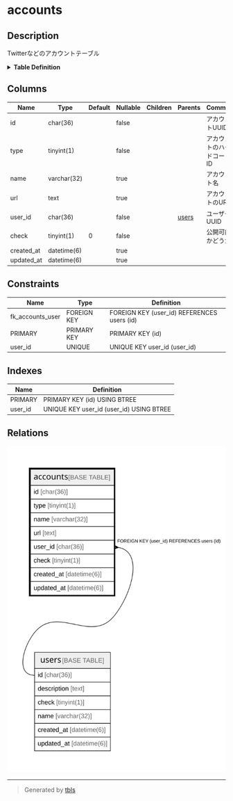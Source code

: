 # accounts

## Description

Twitterなどのアカウントテーブル

<details>
<summary><strong>Table Definition</strong></summary>

```sql
CREATE TABLE `accounts` (
  `id` char(36) NOT NULL,
  `type` tinyint(1) NOT NULL,
  `name` varchar(32) DEFAULT NULL,
  `url` text,
  `user_id` char(36) NOT NULL,
  `check` tinyint(1) NOT NULL DEFAULT '0',
  `created_at` datetime(6) DEFAULT NULL,
  `updated_at` datetime(6) DEFAULT NULL,
  PRIMARY KEY (`id`),
  UNIQUE KEY `user_id` (`user_id`),
  CONSTRAINT `fk_accounts_user` FOREIGN KEY (`user_id`) REFERENCES `users` (`id`)
) ENGINE=InnoDB DEFAULT CHARSET=utf8
```

</details>

## Columns

| Name | Type | Default | Nullable | Children | Parents | Comment |
| ---- | ---- | ------- | -------- | -------- | ------- | ------- |
| id | char(36) |  | false |  |  | アカウントUUID |
| type | tinyint(1) |  | false |  |  | アカウントのハードコードID |
| name | varchar(32) |  | true |  |  | アカウント名 |
| url | text |  | true |  |  | アカウントのURL |
| user_id | char(36) |  | false |  | [users](users.md) | ユーザーUUID |
| check | tinyint(1) | 0 | false |  |  | 公開可能かどうか |
| created_at | datetime(6) |  | true |  |  |  |
| updated_at | datetime(6) |  | true |  |  |  |

## Constraints

| Name | Type | Definition |
| ---- | ---- | ---------- |
| fk_accounts_user | FOREIGN KEY | FOREIGN KEY (user_id) REFERENCES users (id) |
| PRIMARY | PRIMARY KEY | PRIMARY KEY (id) |
| user_id | UNIQUE | UNIQUE KEY user_id (user_id) |

## Indexes

| Name | Definition |
| ---- | ---------- |
| PRIMARY | PRIMARY KEY (id) USING BTREE |
| user_id | UNIQUE KEY user_id (user_id) USING BTREE |

## Relations

![er](accounts.svg)

---

> Generated by [tbls](https://github.com/k1LoW/tbls)
